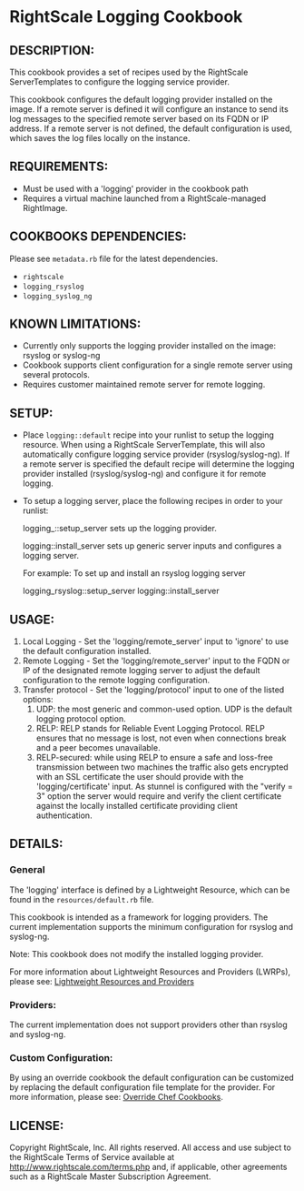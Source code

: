 # RightScale Logging Cookbook

## DESCRIPTION:

This cookbook provides a set of recipes used by the RightScale
ServerTemplates to configure the logging service provider.

This cookbook configures the default logging provider installed on the image.
If a remote server is defined it will configure an instance to send its
log messages to the specified remote server based on its FQDN or IP address.
If a remote server is not defined, the default configuration is used, which
saves the log files locally on the instance.

## REQUIREMENTS:

* Must be used with a 'logging' provider in the cookbook path
* Requires a virtual machine launched from a RightScale-managed RightImage.

## COOKBOOKS DEPENDENCIES:

Please see `metadata.rb` file for the latest dependencies.

* `rightscale`
* `logging_rsyslog`
* `logging_syslog_ng`

## KNOWN LIMITATIONS:

* Currently only supports the logging provider installed on the image:
  rsyslog or syslog-ng
* Cookbook supports client configuration for a single remote server using
  several protocols.
* Requires customer maintained remote server for remote logging.

## SETUP:

* Place `logging::default` recipe into your runlist to setup the logging
  resource. When using a RightScale ServerTemplate, this will also automatically
  configure logging service provider (rsyslog/syslog-ng). If a remote server is
  specified the default  recipe will determine the logging provider installed
  (rsyslog/syslog-ng) and configure it for remote logging.
* To setup a logging server, place the following recipes in order to your
  runlist:

    logging_<provider>::setup_server
      sets up the logging provider.

    logging::install_server
      sets up generic server inputs and configures a logging server.

  For example: To set up and install an rsyslog logging server

    logging_rsyslog::setup_server
    logging::install_server

## USAGE:

1. Local Logging - Set the 'logging/remote_server' input to 'ignore' to use
   the default configuration installed.
2. Remote Logging - Set the 'logging/remote_server' input to the FQDN or IP of
   the designated remote logging server to adjust the default configuration to
   the remote logging configuration.
3. Transfer protocol - Set the 'logging/protocol' input to one of the listed
   options:
   1. UDP: the most generic and common-used option. UDP is the default logging
      protocol option.
   2. RELP: RELP stands for Reliable Event Logging Protocol.
      RELP ensures that no message is lost, not even when connections break and
      a peer becomes unavailable.
   3. RELP-secured: while using RELP to ensure a safe and loss-free transmission
      between two machines the traffic also gets encrypted with an SSL
      certificate the user should provide with the 'logging/certificate' input.
      As stunnel is configured with the "verify = 3" option the server would
      require and verify the client certificate against the locally installed
      certificate providing client authentication.

## DETAILS:

### General

The 'logging' interface is defined by a Lightweight Resource, which can be found
in the `resources/default.rb` file.

This cookbook is intended as a framework for logging providers. The current
implementation supports the minimum configuration for rsyslog and syslog-ng.

Note: This cookbook does not modify the installed logging provider.

For more information about Lightweight Resources and Providers (LWRPs), please
see: [Lightweight Resources and Providers][LWRP]

[LWRP]: http://support.rightscale.com/12-Guides/Chef_Cookbooks_Developer_Guide/04-Developer/06-Development_Resources/Lightweight_Resources_and_Providers_(LWRP)

### Providers:

The current implementation does not support providers other than rsyslog and
syslog-ng.

### Custom Configuration:

By using an override cookbook the default configuration can be customized by
replacing the default configuration file template for the provider. For more
information, please see: [Override Chef Cookbooks][CCDG].

[CCDG]: http://support.rightscale.com/12-Guides/Chef_Cookbooks_Developer_Guide/04-Developer/ServerTemplate_Development/08-Common_Development_Tasks/Override_Chef_Cookbooks

## LICENSE:

Copyright RightScale, Inc. All rights reserved.
All access and use subject to the RightScale Terms of Service available at
http://www.rightscale.com/terms.php and, if applicable, other agreements
such as a RightScale Master Subscription Agreement.
